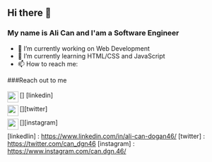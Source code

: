 ## Hi there 👋
### My name is Ali Can and I'am a Software Engineer




- 🔭 I’m currently working on Web Development
- 🌱 I’m currently learning HTML/CSS and JavaScript
- 📫 How to reach me: 


###Reach out to me
<br/><br/>
[<img width="25" align="left" src="https://unpkg.com/simple-icons@v7/icons/linkedin.svg" />] [linkedin]

[<img width="25" align="left" src="https://unpkg.com/simple-icons@v7/icons/twitter.svg" />][twitter]

[<img width="25" align="left" src="https://unpkg.com/simple-icons@v7/icons/instagram.svg" />][instagram]


[linkedlin] : https://www.linkedin.com/in/ali-can-dogan46/
[twitter] : https://twitter.com/can_dgn46
[instagram] : https://www.instagram.com/can.dgn.46/